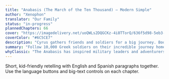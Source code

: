 ```yaml
---
title: "Anabasis (The March of the Ten Thousand) — Modern Simple"
author: "Xenophon"
translator: "Our Family"
status: "in-progress"
plannedChapters: 66
cover: "https://imagedelivery.net/uoQWLs2DQGCKz-4i8TTorQ/636f5d98-5eb3-44ab-ead0-8bd5f5ae8e00/public"
coverColor: "#6C5CE7"
description: "Cyrus gathers friends and soldiers for a big journey. Books I–VII complete."
summary: "Follow 10,000 Greek soldiers on their incredible journey home after finding themselves stranded deep in enemy territory. When their leaders are betrayed and killed, the soldiers must work together to survive a 1,500-mile march through hostile lands. This adaptation makes Xenophon's classic adventure accessible to young readers with simple, clear language."
whyClassic: "The Anabasis has inspired military leaders and adventurers for over 2,000 years. It teaches timeless lessons about leadership, courage, and perseverance in the face of seemingly impossible odds. The story shows how ordinary people can achieve extraordinary things when they work together and refuse to give up."
---
```


Short, kid-friendly retelling with English and Spanish paragraphs together. Use the language buttons and big-text controls on each chapter.

